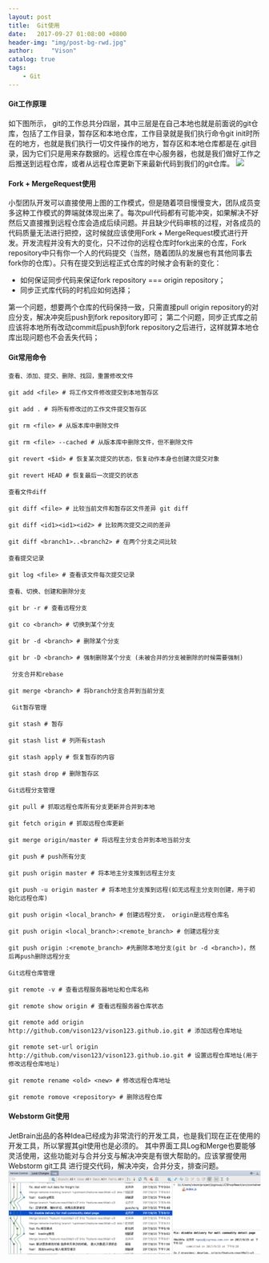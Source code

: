 ```yaml
---
layout: post
title:  Git使用
date:   2017-09-27 01:08:00 +0800
header-img: "img/post-bg-rwd.jpg"
author:     "Vison"
catalog: true
tags:
    - Git
---
```


#### Git工作原理

如下图所示， git的工作总共分四层，其中三层是在自己本地也就是前面说的git仓库，包括了工作目录，暂存区和本地仓库，工作目录就是我们执行命令git init时所在的地方，也就是我们执行一切文件操作的地方，暂存区和本地仓库都是在.git目录，因为它们只是用来存数据的。远程仓库在中心服务器，也就是我们做好工作之后推送到远程仓库，或者从远程仓库更新下来最新代码到我们的git仓库。
![](https://timgsa.baidu.com/timg?image&quality=80&size=b9999_10000&sec=1506494614783&di=64d663b648da92cb34a9669fcdad8755&imgtype=0&src=http%3A%2F%2Fimages2015.cnblogs.com%2Fblog%2F492092%2F201704%2F492092-20170401154338789-1814759422.png)

#### Fork + MergeRequest使用

小型团队开发可以直接使用上图的工作模式，但是随着项目慢慢变大，团队成员变多这种工作模式的弊端就体现出来了。每次pull代码都有可能冲突，如果解决不好然后又直接推到远程仓库会造成后续问题。并且缺少代码审核的过程，对各成员的代码质量无法进行把控，这时候就应该使用Fork + MergeRequest模式进行开发。开发流程并没有大的变化，只不过你的远程仓库时fork出来的仓库，Fork repository中只有你一个人的代码提交（当然，随着团队的发展也有其他同事去fork你的仓库）。只有在提交到远程正式仓库的时候才会有新的变化：

* 如何保证同步代码来保证fork repository === origin repository；
* 同步正式库代码的时机应如何选择；

第一个问题，想要两个仓库的代码保持一致，只需直接pull origin repository的对应分支，解决冲突后push到fork repository即可；
第二个问题，同步正式库之前应该将本地所有改动commit后push到fork repository之后进行，这样就算本地仓库出现问题也不会丢失代码；

#### Git常用命令

```
查看、添加、提交、删除、找回，重置修改文件

git add <file> # 将工作文件修改提交到本地暂存区

git add . # 将所有修改过的工作文件提交暂存区

git rm <file> # 从版本库中删除文件

git rm <file> --cached # 从版本库中删除文件，但不删除文件

git revert <$id> # 恢复某次提交的状态，恢复动作本身也创建次提交对象

git revert HEAD # 恢复最后一次提交的状态

查看文件diff

git diff <file> # 比较当前文件和暂存区文件差异 git diff

git diff <id1><id1><id2> # 比较两次提交之间的差异

git diff <branch1>..<branch2> # 在两个分支之间比较

查看提交记录

git log <file> # 查看该文件每次提交记录

查看、切换、创建和删除分支

git br -r # 查看远程分支

git co <branch> # 切换到某个分支

git br -d <branch> # 删除某个分支

git br -D <branch> # 强制删除某个分支 (未被合并的分支被删除的时候需要强制)

 分支合并和rebase

git merge <branch> # 将branch分支合并到当前分支

 Git暂存管理

git stash # 暂存

git stash list # 列所有stash

git stash apply # 恢复暂存的内容

git stash drop # 删除暂存区

Git远程分支管理

git pull # 抓取远程仓库所有分支更新并合并到本地

git fetch origin # 抓取远程仓库更新

git merge origin/master # 将远程主分支合并到本地当前分支

git push # push所有分支

git push origin master # 将本地主分支推到远程主分支

git push -u origin master # 将本地主分支推到远程(如无远程主分支则创建，用于初始化远程仓库)

git push origin <local_branch> # 创建远程分支， origin是远程仓库名

git push origin <local_branch>:<remote_branch> # 创建远程分支

git push origin :<remote_branch> #先删除本地分支(git br -d <branch>)，然后再push删除远程分支

Git远程仓库管理

git remote -v # 查看远程服务器地址和仓库名称

git remote show origin # 查看远程服务器仓库状态

git remote add origin http://github.com/vison123/vison123.github.io.git # 添加远程仓库地址

git remote set-url origin http://github.com/vison123/vison123.github.io.git # 设置远程仓库地址(用于修改远程仓库地址)

git remote rename <old> <new> # 修改远程仓库地址

git remote romove <repository> # 删除远程仓库

```

#### Webstorm Git使用

JetBrain出品的各种Idea已经成为非常流行的开发工具，也是我们现在正在使用的开发工具，所以掌握其git使用也是必须的。
其中界面工具Log和Merge也要能够灵活使用，这些功能对与合并分支与解决冲突是有很大帮助的。应该掌握使用Webstorm git工具
进行提交代码，解决冲突，合并分支，排查问题。
![](/img/in-post/post-git-usage-problem/webstorm-git-log.png)
